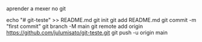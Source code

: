 aprender a mexer no git

echo "# git-teste" >> README.md
git init
git add README.md
git commit -m "first commit"
git branch -M main
git remote add origin https://github.com/julumisato/git-teste.git
git push -u origin main
